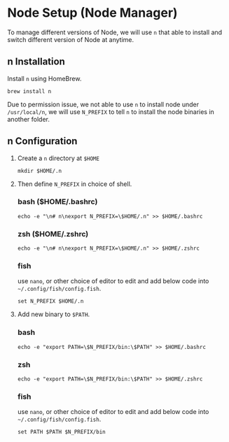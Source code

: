 # Node Setup (Node Manager)

To manage different versions of Node, we will use `n` that able to install and switch different version of Node at anytime.

## n Installation

Install `n` using HomeBrew.

```
brew install n
```

Due to permission issue, we not able to use `n` to install node under `/usr/local/n`, we will use `N_PREFIX` to tell `n` to install the node binaries in another folder.

## n Configuration

1. Create a `n` directory at `$HOME`

    ```
    mkdir $HOME/.n
    ```

2. Then define `N_PREFIX` in choice of shell.

    ### bash ($HOME/.bashrc)

    ```
    echo -e "\n# n\nexport N_PREFIX=\$HOME/.n" >> $HOME/.bashrc
    ```

    ### zsh ($HOME/.zshrc)

    ```
    echo -e "\n# n\nexport N_PREFIX=\$HOME/.n" >> $HOME/.zshrc
    ```

    ### fish

    use `nano`, or other choice of editor to edit and add below code into `~/.config/fish/config.fish`.

    ```
    set N_PREFIX $HOME/.n
    ```

3. Add new binary to `$PATH`.

    ### bash

    ```
    echo -e "export PATH=\$N_PREFIX/bin:\$PATH" >> $HOME/.bashrc
    ```

    ### zsh

    ```
    echo -e "export PATH=\$N_PREFIX/bin:\$PATH" >> $HOME/.zshrc
    ```

    ### fish

    use `nano`, or other choice of editor to edit and add below code into `~/.config/fish/config.fish`.

    ```
    set PATH $PATH $N_PREFIX/bin
    ```


